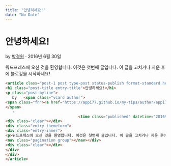 ```yaml
---
title: "안녕하세요!"
date: "No Date"
---
```


안녕하세요!
======

by 
[박경원](https://appi77.github.io/my-tips/author/appi77/ "박경원이(가) 작성한 글")
·
2016년 6월 30일

워드프레스에 오신 것을 환영합니다. 이것은 첫번째 글입니다. 이 글을 고치거나 지운 후에 블로깅을 시작하세요!

```html
<article class="post-1 post type-post status-publish format-standard hentry category-documentum"><div class="post-inner group">
<h1 class="post-title entry-title">안녕하세요!</h1>
<p class="post-byline">
   by   <span class="vcard author">
<span class="fn"><a href="https://appi77.github.io/my-tips/author/appi77/" rel="author" title="박경원이(가) 작성한 글">박경원</a></span>
</span>
   ·
                                <time class="published" datetime="2016년 6월 30일">2016년 6월 30일</time></p>
<div class="clear"></div>
<div class="entry themeform">
<div class="entry-inner">
<p>워드프레스에 오신 것을 환영합니다. 이것은 첫번째 글입니다. 이 글을 고치거나 지운 후에 블로깅을 시작하세요!</p>
<nav class="pagination group"></nav></div>
<div class="clear"></div>
</div>
</div>
</article>
```
